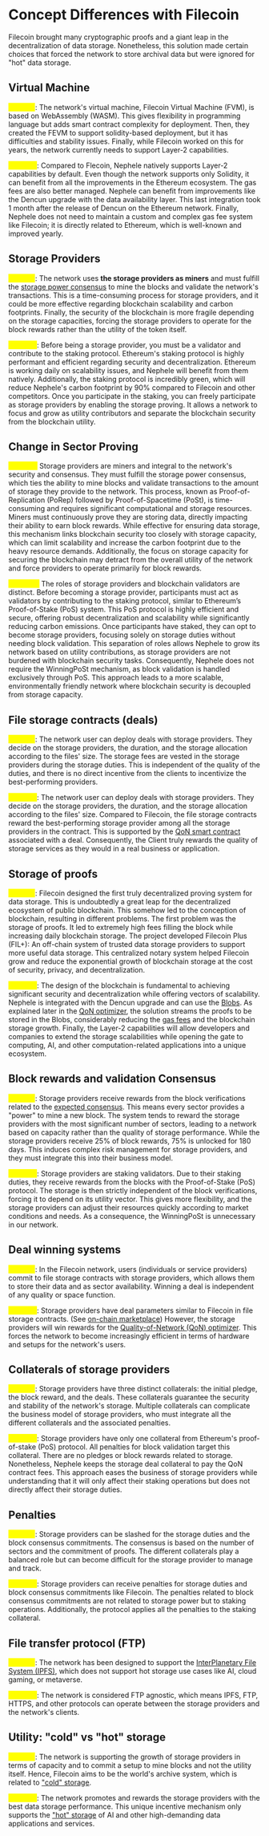 # Concept Differences with Filecoin

Filecoin brought many cryptographic proofs and a giant leap in the decentralization of data storage. Nonetheless, this solution made certain choices that forced the network to store archival data but were ignored for "hot" data storage.&#x20;

## Virtual Machine

<mark style="color:yellow;">**Filecoin**</mark>: The network's virtual machine, Filecoin Virtual Machine (FVM), is based on WebAssembly (WASM). This gives flexibility in programming language but adds smart contract complexity for deployment. Then, they created the FEVM to support solidity-based deployment, but it has difficulties and stability issues. Finally, while Filecoin worked on this for years, the network currently needs to support Layer-2 capabilities.

<mark style="color:yellow;">**Nephele**</mark>: Compared to Flecoin, Nephele natively supports Layer-2 capabilities by default. Even though the network supports only Solidity, it can benefit from all the improvements in the Ethereum ecosystem. The gas fees are also better managed. Nephele can benefit from improvements like the Dencun upgrade with the data availability layer. This last integration took 1 month after the release of Dencun on the Ethereum network. Finally, Nephele does not need to maintain a custom and complex gas fee system like Filecoin; it is directly related to Ethereum, which is well-known and improved yearly.

## Storage Providers

<mark style="color:yellow;">**Filecoin**</mark>: The network uses **the storage providers as miners** and must fulfill the [storage power consensus](https://spec.filecoin.io/systems/filecoin_blockchain/storage_power_consensus/) to mine the blocks and validate the network's transactions. This is a time-consuming process for storage providers, and it could be more effective regarding blockchain scalability and carbon footprints. Finally, the security of the blockchain is more fragile depending on the storage capacities, forcing the storage providers to operate for the block rewards rather than the utility of the token itself.

<mark style="color:yellow;">**Nephele**</mark>: Before being a storage provider, you must be a validator and contribute to the staking protocol. Ethereum's staking protocol is highly performant and efficient regarding security and decentralization. Ethereum is working daily on scalability issues, and Nephele will benefit from them natively. Additionally, the staking protocol is incredibly green, which will reduce Nephele's carbon footprint by 90% compared to Filecoin and other competitors. Once you participate in the staking, you can freely participate as storage providers by enabling the storage proving. It allows a network to focus and grow as utility contributors and separate the blockchain security from the blockchain utility.

## **Change in Sector Proving**

<mark style="color:yellow;">**Filecoin:**</mark> Storage providers are miners and integral to the network's security and consensus. They must fulfill the storage power consensus, which ties the ability to mine blocks and validate transactions to the amount of storage they provide to the network. This process, known as Proof-of-Replication (PoRep) followed by Proof-of-Spacetime (PoSt), is time-consuming and requires significant computational and storage resources. Miners must continuously prove they are storing data, directly impacting their ability to earn block rewards. While effective for ensuring data storage, this mechanism links blockchain security too closely with storage capacity, which can limit scalability and increase the carbon footprint due to the heavy resource demands. Additionally, the focus on storage capacity for securing the blockchain may detract from the overall utility of the network and force providers to operate primarily for block rewards.

<mark style="color:yellow;">**Nephele:**</mark> The roles of storage providers and blockchain validators are distinct. Before becoming a storage provider, participants must act as validators by contributing to the staking protocol, similar to Ethereum’s Proof-of-Stake (PoS) system. This PoS protocol is highly efficient and secure, offering robust decentralization and scalability while significantly reducing carbon emissions. Once participants have staked, they can opt to become storage providers, focusing solely on storage duties without needing block validation. This separation of roles allows Nephele to grow its network based on utility contributions, as storage providers are not burdened with blockchain security tasks. Consequently, Nephele does not require the WinningPoSt mechanism, as block validation is handled exclusively through PoS. This approach leads to a more scalable, environmentally friendly network where blockchain security is decoupled from storage capacity.

## File storage contracts (deals)

<mark style="color:yellow;">**Filecoin**</mark>: The network user can deploy deals with storage providers. They decide on the storage providers, the duration, and the storage allocation according to the files' size. The storage fees are vested in the storage providers during the storage duties. This is independent of the quality of the duties, and there is no direct incentive from the clients to incentivize the best-performing providers.

<mark style="color:yellow;">**Nephele**</mark>: The network user can deploy deals with storage providers. They decide on the storage providers, the duration, and the storage allocation according to the files' size. Compared to Filecoin, the file storage contracts reward the best-performing storage provider among all the storage providers in the contract. This is supported by the [QoN smart contract](quality-of-network-qon-optimizer.md) associated with a deal. Consequently, the Client truly rewards the quality of storage services as they would in a real business or application.

## Storage of proofs

<mark style="color:yellow;">**Filecoin**</mark>: Filecoin designed the first truly decentralized proving system for data storage. This is undoubtedly a great leap for the decentralized ecosystem of public blockchain. This somehow led to the conception of blockchain, resulting in different problems. The first problem was the storage of proofs. It led to extremely high fees filling the block while increasing daily blockchain storage. The project developed Filecoin Plus (FIL+): An off-chain system of trusted data storage providers to support more useful data storage. This centralized notary system helped Filecoin grow and reduce the exponential growth of blockchain storage at the cost of security, privacy, and decentralization.

<mark style="color:yellow;">**Nephele**</mark>: The design of the blockchain is fundamental to achieving significant security and decentralization while offering vectors of scalability. Nephele is integrated with the Dencun upgrade and can use the [Blobs](ethereum-stack-in-nephele/advanced/blockchain-data-availability.md). As explained later in the [QoN optimizer](quality-of-network-qon-optimizer.md), the solution streams the proofs to be stored in the Blobs, considerably reducing the [gas fees](https://unchainedcrypto.com/how-much-will-the-dencun-upgrade-really-reduce-ethereum-layer-2-fees-by/) and the blockchain storage growth. Finally, the Layer-2 capabilities will allow developers and companies to extend the storage scalabilities while opening the gate to computing, AI, and other computation-related applications into a unique ecosystem.

## Block rewards and validation Consensus

<mark style="color:yellow;">**Filecoin**</mark>: Storage providers receive rewards from the block verifications related to the [expected consensus](storage-mechanisms/expected-consensus.md). This means every sector provides a "power" to mine a new block. The system tends to reward the storage providers with the most significant number of sectors, leading to a network based on capacity rather than the quality of storage performance. While the storage providers receive 25% of block rewards, 75% is unlocked for 180 days. This induces complex risk management for storage providers, and they must integrate this into their business model.

<mark style="color:yellow;">**Nephele**</mark>: Storage providers are staking validators. Due to their staking duties, they receive rewards from the blocks with the Proof-of-Stake (PoS) protocol. The storage is then strictly independent of the block verifications, forcing it to depend on its utility vector. This gives more flexibility, and the storage providers can adjust their resources quickly according to market conditions and needs. As a consequence, the WinningPoSt is unnecessary in our network.

## Deal winning systems

<mark style="color:yellow;">**Filecoin**</mark>: In the Filecoin network, users (individuals or service providers) commit to file storage contracts with storage providers, which allows them to store their data and as sector availability. Winning a deal is independent of any quality or space function.

<mark style="color:yellow;">**Nephele**</mark>: Storage providers have deal parameters similar to Filecoin in file storage contracts. (See [on-chain marketplace](storage-mechanisms/on-chain-marketplace/)) However, the storage providers will win rewards for the [Quality-of-Network (QoN) optimizer](quality-of-network-qon-optimizer.md). This forces the network to become increasingly efficient in terms of hardware and setups for the network's users.

## Collaterals of storage providers

<mark style="color:yellow;">**Filecoin**</mark>: Storage providers have three distinct collaterals: the initial pledge, the block reward, and the deals. These collaterals guarantee the security and stability of the network's storage. Multiple collaterals can complicate the business model of storage providers, who must integrate all the different collaterals and the associated penalties.

<mark style="color:yellow;">**Nephele**</mark>: Storage providers have only one collateral from Ethereum's proof-of-stake (PoS) protocol. All penalties for block validation target this collateral. There are no pledges or block rewards related to storage. Nonetheless, Nephele keeps the storage deal collateral to pay the QoN contract fees. This approach eases the business of storage providers while understanding that it will only affect their staking operations but does not directly affect their storage duties.

## Penalties

<mark style="color:yellow;">**Filecoin**</mark>: Storage providers can be slashed for the storage duties and the block consensus commitments. The consensus is based on the number of sectors and the commitment of proofs. The different collaterals play a balanced role but can become difficult for the storage provider to manage and track.

<mark style="color:yellow;">**Nephele**</mark>: Storage providers can receive penalties for storage duties and block consensus commitments like Filecoin. The penalties related to block consensus commitments are not related to storage power but to staking operations. Additionally, the protocol applies all the penalties to the staking collateral.

## File transfer protocol (FTP)

<mark style="color:yellow;">**Filecoin**</mark>: The network has been designed to support the [InterPlanetary File System (IPFS)](https://ipfs.tech/), which does not support hot storage use cases like AI, cloud gaming, or metaverse.

<mark style="color:yellow;">**Nephele**</mark>: The network is considered FTP agnostic, which means IPFS, FTP, HTTPS, and other protocols can operate between the storage providers and the network's clients.

## Utility: "cold" vs "hot" storage

<mark style="color:yellow;">**Filecoin**</mark>: The network is supporting the growth of storage providers in terms of capacity and to commit a setup to mine blocks and not the utility itself. Hence, Filecoin aims to be the world's archive system, which is related to ["cold" storage](https://www.seagate.com/fr/fr/blog/what-is-cold-data-storage/).

<mark style="color:yellow;">**Nephele**</mark>: The network promotes and rewards the storage providers with the best data storage performance. This unique incentive mechanism only supports the ["hot" storage](https://www.logicmonitor.com/blog/hot-storage-vs-cold-storage) of AI and other high-demanding data applications and services.
